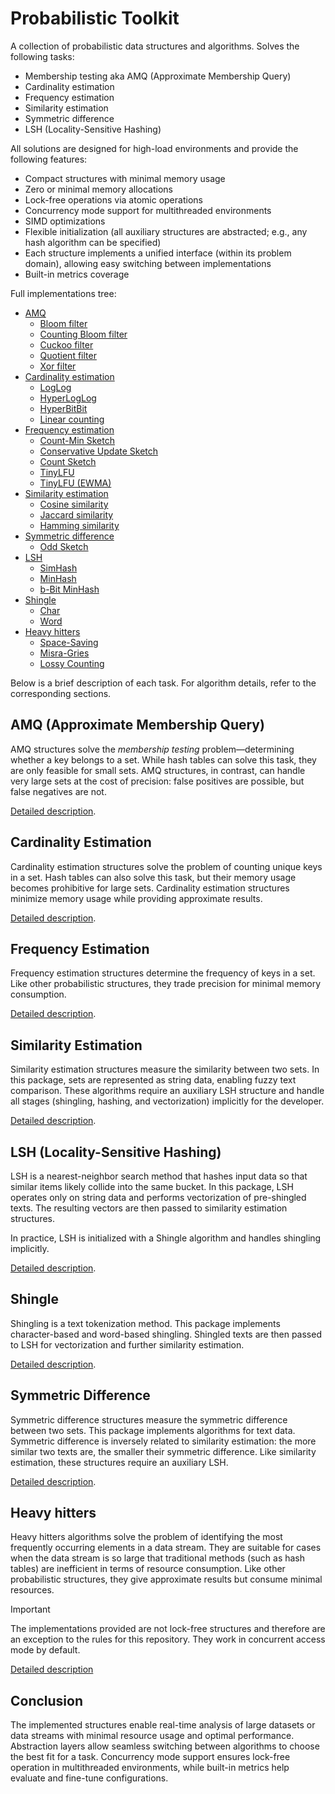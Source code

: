 # Probabilistic Toolkit

A collection of probabilistic data structures and algorithms. Solves the following tasks:

* Membership testing aka AMQ (Approximate Membership Query)
* Cardinality estimation
* Frequency estimation
* Similarity estimation
* Symmetric difference
* LSH (Locality-Sensitive Hashing)

All solutions are designed for high-load environments and provide the following features:

* Compact structures with minimal memory usage
* Zero or minimal memory allocations
* Lock-free operations via atomic operations
* Concurrency mode support for multithreaded environments
* SIMD optimizations
* Flexible initialization (all auxiliary structures are abstracted; e.g., any hash algorithm can be specified)
* Each structure implements a unified interface (within its problem domain), allowing easy switching between implementations
* Built-in metrics coverage

Full implementations tree:

* [AMQ](amq)
    * [Bloom filter](amq/bloom_filter)
    * [Counting Bloom filter](amq/bloom_filter)
    * [Cuckoo filter](amq/cuckoo_filter)
    * [Quotient filter](amq/quotient_filter)
    * [Xor filter](amq/xor_filter)
* [Cardinality estimation](cardinality)
    * [LogLog](cardinality/loglog)
    * [HyperLogLog](cardinality/hyperloglog)
    * [HyperBitBit](cardinality/hyperbitbit)
    * [Linear counting](cardinality/linear_counting)
* [Frequency estimation](frequency)
    * [Count-Min Sketch](frequency/cmsketch)
    * [Conservative Update Sketch](frequency/cusketch)
    * [Count Sketch](frequency/countsketch)
    * [TinyLFU](frequency/tinylfu)
    * [TinyLFU (EWMA)](frequency/tinylfu_ewma)
* [Similarity estimation](similarity)
    * [Cosine similarity](similarity/cosine)
    * [Jaccard similarity](similarity/jaccard)
    * [Hamming similarity](similarity/hamming)
* [Symmetric difference](symmetric)
    * [Odd Sketch](symmetric/oddsketch)
* [LSH](lsh)
    * [SimHash](lsh/simhash)
    * [MinHash](lsh/minhash)
    * [b-Bit MinHash](lsh/bbitminhash)
* [Shingle](shingle)
    * [Char](shingle/char.go)
    * [Word](shingle/word.go)
* [Heavy hitters](heavy)
  * [Space-Saving](heavy/spacesaving)
  * [Misra-Gries](heavy/misragries)
  * [Lossy Counting](heavy/lossy)

Below is a brief description of each task. For algorithm details, refer to the corresponding sections.

## AMQ (Approximate Membership Query)

AMQ structures solve the *membership testing* problem—determining whether a key belongs to a set. While hash tables
can solve this task, they are only feasible for small sets. AMQ structures, in contrast, can handle very large sets
at the cost of precision: false positives are possible, but false negatives are not.

[Detailed description](amq).

## Cardinality Estimation

Cardinality estimation structures solve the problem of counting unique keys in a set. Hash tables can also solve this task,
but their memory usage becomes prohibitive for large sets. Cardinality estimation structures minimize memory usage
while providing approximate results.

[Detailed description](cardinality).

## Frequency Estimation

Frequency estimation structures determine the frequency of keys in a set. Like other probabilistic structures,
they trade precision for minimal memory consumption.

[Detailed description](frequency).

## Similarity Estimation

Similarity estimation structures measure the similarity between two sets. In this package, sets are represented as string data,
enabling fuzzy text comparison. These algorithms require an auxiliary LSH structure and handle all stages
(shingling, hashing, and vectorization) implicitly for the developer.

[Detailed description](similarity).

## LSH (Locality-Sensitive Hashing)

LSH is a nearest-neighbor search method that hashes input data so that similar items likely collide into the same bucket.
In this package, LSH operates only on string data and performs vectorization of pre-shingled texts.
The resulting vectors are then passed to similarity estimation structures.  

In practice, LSH is initialized with a Shingle algorithm and handles shingling implicitly.

[Detailed description](lsh).

## Shingle

Shingling is a text tokenization method. This package implements character-based and word-based shingling.
Shingled texts are then passed to LSH for vectorization and further similarity estimation.

[Detailed description](shingle).

## Symmetric Difference

Symmetric difference structures measure the symmetric difference between two sets. This package implements algorithms for text data.
Symmetric difference is inversely related to similarity estimation: the more similar two texts are, the smaller their symmetric difference.
Like similarity estimation, these structures require an auxiliary LSH.

[Detailed description](symmetric).

## Heavy hitters

Heavy hitters algorithms solve the problem of identifying the most frequently occurring elements in a data stream.
They are suitable for cases when the data stream is so large that traditional methods (such as hash tables) are inefficient
in terms of resource consumption. Like other probabilistic structures, they give approximate results but consume minimal resources.

> [!IMPORTANT]
> The implementations provided are not lock-free structures and therefore are an exception to the rules for this repository.
> They work in concurrent access mode by default.

[Detailed description](heavy)

## Conclusion

The implemented structures enable real-time analysis of large datasets or data streams with minimal resource usage and optimal performance.
Abstraction layers allow seamless switching between algorithms to choose the best fit for a task.
Concurrency mode support ensures lock-free operation in multithreaded environments, while built-in metrics help evaluate
and fine-tune configurations.
